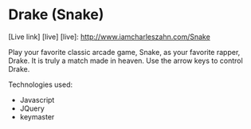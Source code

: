 # Drake (Snake)

[Live link] [live]
[live]: http://www.iamcharleszahn.com/Snake

Play your favorite classic arcade game, Snake, as your favorite rapper, Drake.
It is truly a match made in heaven. Use the arrow keys to control Drake.

Technologies used:
* Javascript
* JQuery
* keymaster

